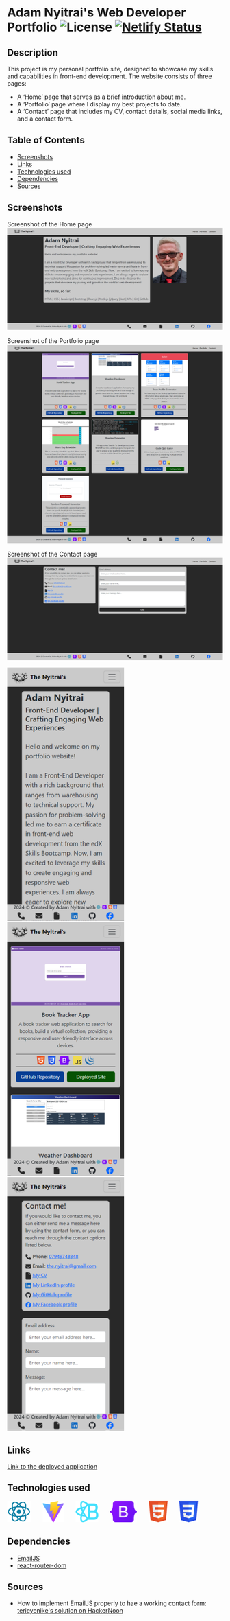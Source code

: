# Adam Nyitrai's Web Developer Portfolio ![License](https://img.shields.io/badge/License-MIT-blue.svg) [![Netlify Status](https://api.netlify.com/api/v1/badges/9ffeb492-1c7e-47dc-965e-ecb759e42bd5/deploy-status)](https://app.netlify.com/sites/nyitrai/deploys)

## Description
This project is my personal portfolio site, designed to showcase my skills and capabilities in front-end development. The website consists of three pages:
- A ‘Home’ page that serves as a brief introduction about me.
- A ‘Portfolio’ page where I display my best projects to date.
- A ‘Contact’ page that includes my CV, contact details, social media links, and a contact form.

## Table of Contents
- [Screenshots](#screenshots)
- [Links](#links)
- [Technologies used](#techs)
- [Dependencies](#dependencies)
- [Sources](#sources)

## Screenshots
Screenshot of the Home page
![Screenshot of the Home page](public/images/home.png)

Screenshot of the Portfolio page
![Screenshot of the Portfolio page](public/images/portfolio.png)

Screenshot of the Contact page
![Screenshot of the Contact page](public/images/contact.png)

![Screenshot of the Home page](public/images/home-mobile.png)
![Screenshot of the Portfolio page](public/images/portfolio-mobile.png)
![Screenshot of the Contact page](public/images/contact-mobile.png)

## Links
[Link to the deployed application](https://nyitrai.netlify.app/)

## Technologies used <a name="techs"></a>
<a href="https://react.dev/"><img src="public/logos/react.png" alt="React" title="React" height="50px" /></a>
&nbsp;&nbsp;&nbsp;&nbsp;&nbsp;
<a href="https://vitejs.dev/"><img src="public/logos/vite.png" alt="Vite" title="Vite" height="50px" /></a>
&nbsp;&nbsp;&nbsp;&nbsp;&nbsp;
<a href="https://react-bootstrap.netlify.app/"><img src="public/logos/reactbootstrap.png" alt="React Bootstrap" title="React Bootstrap" height="50px" /></a>
&nbsp;&nbsp;&nbsp;&nbsp;&nbsp;
<a href="https://getbootstrap.com/"><img src="public/logos/bootstrap.png" alt="Bootstrap" title="Bootstrap" height="50px" /></a>
&nbsp;&nbsp;&nbsp;&nbsp;&nbsp;
<img src="public/logos/html.png" alt="HTML" title="HTML" height="50px" />
&nbsp;&nbsp;&nbsp;&nbsp;&nbsp;
<img src="public/logos/css.png" alt="CSS"  title="CSS" height="50px" />

## Dependencies
- [EmailJS](https://www.npmjs.com/package/emailjs)
- [react-router-dom](https://www.npmjs.com/package/react-router-dom)

## Sources
- How to implement EmailJS properly to hae a working contact form: [terieyenike's solution on HackerNoon](https://hackernoon.com/integrating-a-contact-form-with-emailjs-in-react)
